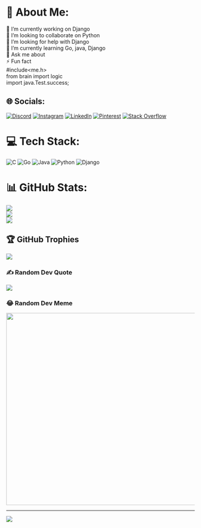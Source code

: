 # 💫 About Me:
🔭 I’m currently working on Django<br>👯 I’m looking to collaborate on Python<br>🤝 I’m looking for help with Django<br>🌱 I’m currently learning Go, java, Django<br>💬 Ask me about<br>⚡ Fun fact<br>#include<me.h><br>from brain import logic<br>import java.Test.success;


## 🌐 Socials:
[![Discord](https://img.shields.io/badge/Discord-%237289DA.svg?logo=discord&logoColor=white)](htttps://discord.gg/!.Grimerghost2003#1380) [![Instagram](https://img.shields.io/badge/Instagram-%23E4405F.svg?logo=Instagram&logoColor=white)](https://instagram.com/sarath_0x8f) [![LinkedIn](https://img.shields.io/badge/LinkedIn-%230077B5.svg?logo=linkedin&logoColor=white)](https://linkedin.com/in/sarath-chandra-bandreddy-07393b1aa/) [![Pinterest](https://img.shields.io/badge/Pinterest-%23E60023.svg?logo=Pinterest&logoColor=white)](https://pinterest.com/bandreddysarathchandra/) [![Stack Overflow](https://img.shields.io/badge/-Stackoverflow-FE7A16?logo=stack-overflow&logoColor=white)](https://stackoverflow.com/users/20522293) 

# 💻 Tech Stack:
![C](https://img.shields.io/badge/c-%2300599C.svg?style=for-the-badge&logo=c&logoColor=white) ![Go](https://img.shields.io/badge/go-%2300ADD8.svg?style=for-the-badge&logo=go&logoColor=white) ![Java](https://img.shields.io/badge/java-%23ED8B00.svg?style=for-the-badge&logo=java&logoColor=white) ![Python](https://img.shields.io/badge/python-3670A0?style=for-the-badge&logo=python&logoColor=ffdd54) ![Django](https://img.shields.io/badge/django-%23092E20.svg?style=for-the-badge&logo=django&logoColor=white)
# 📊 GitHub Stats:
![](https://github-readme-stats.vercel.app/api?username=21bq1a4210&theme=radical&hide_border=false&include_all_commits=true&count_private=true)<br/>
![](https://github-readme-streak-stats.herokuapp.com/?user=21bq1a4210&theme=radical&hide_border=false)<br/>
![](https://github-readme-stats.vercel.app/api/top-langs/?username=21bq1a4210&theme=radical&hide_border=false&include_all_commits=true&count_private=true&layout=compact)

## 🏆 GitHub Trophies
![](https://github-profile-trophy.vercel.app/?username=21bq1a4210&theme=radical&no-frame=false&no-bg=false&margin-w=4)

### ✍️ Random Dev Quote
![](https://quotes-github-readme.vercel.app/api?type=horizontal&theme=radical)

### 😂 Random Dev Meme
<img src="https://random-memer.herokuapp.com/" width="512px"/>

---
[![](https://visitcount.itsvg.in/api?id=21bq1a4210&label=Profile%20Views&pretty=true)](https://visitcount.itsvg.in)

<!-- Proudly created with GPRM ( https://gprm.itsvg.in ) -->
